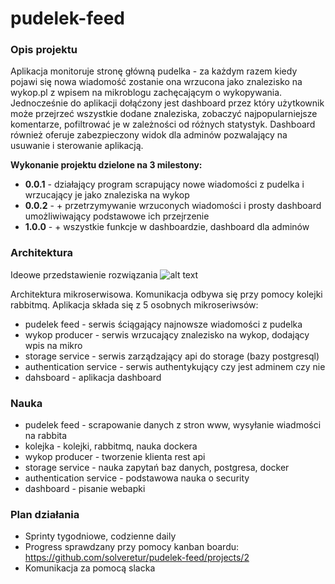 # pudelek-feed

### Opis projektu
Aplikacja monitoruje stronę główną pudelka - za każdym razem kiedy pojawi się nowa wiadomość zostanie ona wrzucona jako znalezisko na wykop.pl z wpisem na mikroblogu zachęcającym o wykopywania. Jednocześnie do aplikacji dołąćzony jest dashboard przez który użytkownik może przejrzeć wszystkie dodane znaleziska, zobaczyć najpopularniejsze komentarze, pofiltrować je w zależności od różnych statystyk. Dashboard również oferuje zabezpieczony widok dla adminów pozwalający na usuwanie i sterowanie aplikacją. 

**Wykonanie projektu dzielone na 3 milestony:**
* **0.0.1** - działający program scrapujący nowe wiadomości z pudelka i wrzucający je jako znaleziska na wykop
* **0.0.2** - + przetrzymywanie wrzuconych wiadomości i prosty dashboard umożliwiwający podstawowe ich przejrzenie
* **1.0.0** - + wszystkie funkcje w dashboardzie, dashboard dla adminów 

### Architektura
Ideowe przedstawienie rozwiązania
![alt text](https://raw.githubusercontent.com/solveretur/pudelek-feed/master/docs/architektura.jpg)

Architektura mikroserwisowa. Komunikacja odbywa się przy pomocy kolejki rabbitmq. Aplikacja składa się z 5 osobnych mikroseriwsów:
* pudelek feed - serwis ściągający najnowsze wiadomości z pudelka 
* wykop producer - serwis wrzucający znalezisko na wykop, dodający wpis na mikro
* storage service - serwis zarządzający api do storage (bazy postgresql)
* authentication service - serwis authentykujący czy jest adminem czy nie
* dahsboard - aplikacja dashboard

### Nauka
* pudelek feed - scrapowanie danych z stron www, wysyłanie wiadmości na rabbita
* kolejka - kolejki, rabbitmq, nauka dockera
* wykop producer - tworzenie klienta rest api
* storage service - nauka zapytań baz danych, postgresa, docker
* authentication service - podstawowa nauka o security
* dashboard - pisanie webapki

### Plan działania
* Sprinty tygodniowe, codzienne daily
* Progress sprawdzany przy pomocy kanban boardu: https://github.com/solveretur/pudelek-feed/projects/2
* Komunikacja za pomocą slacka
